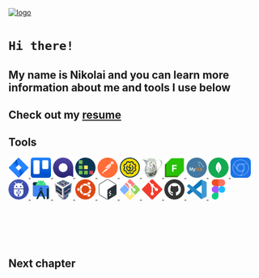 <!-- <p align="center">
</p> -->

[![logo](https://i.ibb.co/mttg51Q/logo.gif "nikolaiqa")](https://github.com/nikolaiqa)

# **`Hi there!`**
 
## My name is Nikolai and you can learn more information about me and tools I use below

## Сheck out my [resume](https://drive.google.com/file/d/13ccjGmmKePU6CzG8RiyijSYLzqPSi40-/view?usp=sharing "ru-version")

## Tools


<p align="left"> <a href="https://github.com/nikolaiqa"><img  alt="Jira" title="Jira" width="40" height="40" src="./Sourses/Jira.svg"/> </a> <a href="https://github.com/nikolaiqa"><img  alt="Trello" title="Trello" width="40" height="40" src="./Sourses/Trello.svg"/> </a> <a href="https://github.com/nikolaiqa"><img  alt="Qase" title="Qase" width="40" height="40" src="./Sourses/Qase.png"/> </a> <a href="https://github.com/nikolaiqa"><img  alt="TestRail" title="TestRail" width="40" height="40" src="./Sourses/TestRail.png"/> </a> <a href="https://github.com/nikolaiqa"><img  alt="Postman" title="Postman" width="40" height="40" src="./Sourses/Postman.svg"/> </a> <a href="https://github.com/nikolaiqa"><img  alt="SoapUI" title="SoapUI" width="40" height="40" src="./Sourses/SoapUI.svg"/> </a> <a href="https://github.com/nikolaiqa"><img  alt="Charles Proxy" title="Charles Proxy" width="40" height="40" src="./Sourses/Charles Proxy.svg"/> </a> <a href="https://github.com/nikolaiqa"><img  alt="Fiddler" title="Fiddler" width="40" height="40"  src="./Sourses/Fiddler.png"/> </a> <a href="https://github.com/nikolaiqa/MySQL"><img  alt="MySQL" title="MySQL" width="40" height="40" src="./Sourses/MySQL.png"/> </a> <a href="https://github.com/nikolaiqa"><img  alt="MongoDB" title="MongoDB" width="40" height="40" src="./Sourses/MongoDB.svg"/> </a> <a href="https://github.com/nikolaiqa"><img  alt="DevTools" title="DevTools" width="40" height="40" src="./Sourses/DevTools.png"/> </a> <a href="https://github.com/nikolaiqa"><img  alt="ADB" title="ADB" width="40" height="40" src="./Sourses/ADB.png"/> </a> <a href="https://github.com/nikolaiqa"><img  alt="Android Studio" title="Android Studio" width="40" height="40" src="./Sourses/AndroidStudio.svg"/> </a> <a href="https://github.com/nikolaiqa"><img  alt="VirtualBox" title="VirtualBox" width="40" height="40" src="./Sourses/VirtualBox.svg"/> </a> <a href="https://github.com/nikolaiqa/Ubuntu/blob/main/Task%201%20(pwd%2C%20ls%2C%20mkdir%2C%20mv%2C%20rm).md"><img  alt="Ubuntu" title="Ubuntu" width="40" height="40" src="./Sourses/Ubuntu.svg"/> </a> <a href="https://github.com/nikolaiqa/Ubuntu/blob/main/Task%202%20(echo%2C%20nano%2C%20cat%2C%20vim%2C%20grep).md"><img  alt="Bash" title="Bash" width="40" height="40" src="./Sourses/Bash.svg"/> </a> <a href="https://github.com/nikolaiqa"><img  alt="Git Bash" title="Git Bash" width="40" height="40" src="./Sourses/GitBash.svg"/> </a> <a href="https://github.com/nikolaiqa"><img  alt="Git" title="Git" width="40" height="40" src="./Sourses/Git.svg"/> </a> <a href="https://github.com/nikolaiqa?tab=repositories"><img  alt="GitHub" title="GitHub" width="40" height="40" src="./Sourses/Github.png"/> </a> <a href="https://github.com/nikolaiqa"><img  alt="VS Code" title="VS Code" width="40" height="40" src="./Sourses/VScode.svg"/> </a> <a href="https://github.com/nikolaiqa"><img  alt="Figma" title="Figma" width="40" height="40" src="./Sourses/Figma.svg"/> </a> </p>




</br>
</br>
</br>
</br>

## Next сhapter
